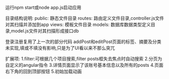 运行npm start或node app.js启动应用

目录结构说明:
  public: 静态文件目录
  routes: 路由定义文件目录,controller.js文件对其扫描并添加到app
  views:  模板文件目录
  models: 数据库数据类型定义目录,model.js文件对其扫描形成接口db

登录注册复用了上一次的部分代码
  addPost和editPost页面的标签、摘要及分类未实现,填或不填没有影响,只是为了UI看以来不那么突兀

扩展项:
  1.filter:可根据几个项目搜索,filter posts框失去焦点时自动搜索
  2.分页为自定义的angular指令
  3.详情页面显示了该账号基本信息以及所有的posts
  4.页面右下角的回到顶部按钮
  5.初始加载动画
